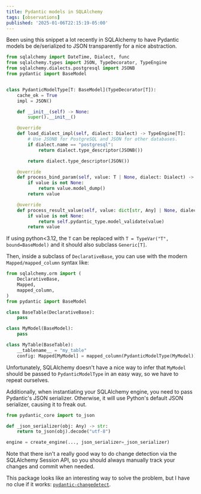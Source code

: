 ```yaml
---
title: Pydantic models in SQLAlchemy
tags: [observations]
published: '2025-01-06T22:15:19-05:00'
---
```


Been using this snippet a lot recently in SQLAlchemy to have Pydantic models be de/serialized to JSON transparently for a nice abstraction.

```python
from sqlalchemy import DateTime, Dialect, func
from sqlalchemy.types import JSON, TypeDecorator, TypeEngine
from sqlalchemy.dialects.postgresql import JSONB
from pydantic import BaseModel


class PydanticModelType[T: BaseModel](TypeDecorator[T]):
    cache_ok = True
    impl = JSON()

    def __init__(self) -> None:
        super().__init__()

    @override
    def load_dialect_impl(self, dialect: Dialect) -> TypeEngine[T]:
        # Use JSONB for PostgreSQL and JSON for other databases.
        if dialect.name == "postgresql":
            return dialect.type_descriptor(JSONB())

        return dialect.type_descriptor(JSON())

    @override
    def process_bind_param(self, value: T | None, dialect: Dialect) -> dict[str, Any] | None:
        if value is not None:
            return value.model_dump()
        return value

    @override
    def process_result_value(self, value: dict[str, Any] | None, dialect: Dialect) -> T | None:
        if value is not None:
            return self.pydantic_type.model_validate(value)
        return value
```

If using python<3.12, the `T` can be replaced with `T = TypeVar("T", bound=BaseModel)` and it should also subclass `Generic[T]`.

Then, inside a subclass of `DeclarativeBase`, you can use with the modern `Mapped/mapped_column` syntax like:

```python
from sqlalchemy.orm import (
    DeclarativeBase,
    Mapped,
    mapped_column,
)
from pydantic import BaseModel

class BaseTable(DeclarativeBase):
    pass

class MyModel(BaseModel):
    pass

class MyTable(BaseTable):
    __tablename__ = "my_table"
    config: Mapped[MyModel] = mapped_column(PydanticModelType(MyModel))
```

Unfortunately, SQLAlchemy doesn't have a nice way to infer that `MyModel` should be passed to `PydanticModelType` in an easy way, so we have to repeat ourselves.

Additionally, when instantiating your SQLAlchemy engine, you need to pass Pydantic's JSON serializer. Otherwise, it will use Python's default JSON serializer, causing it to freak out.

```python
from pydantic_core import to_json

def _json_serializer(obj: Any) -> str:
    return to_json(obj).decode("utf-8")

engine = create_engine(..., json_serializer=_json_serializer)
```

Note that there isn't a really good way to do change detection via the SQLAlchemy Session API, so you should always manually track your changes and commit when needed.

This package looks like an interesting way to solve the problem, but I have no clue if it works: [`pydantic-changedetect`](https://github.com/team23/pydantic-changedetect/tree/main).
